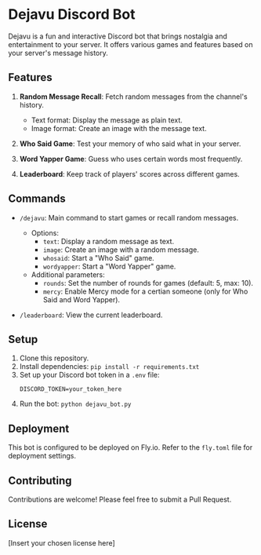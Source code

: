 # Dejavu Discord Bot

Dejavu is a fun and interactive Discord bot that brings nostalgia and entertainment to your server. It offers various games and features based on your server's message history.

## Features

1. **Random Message Recall**: Fetch random messages from the channel's history.
   - Text format: Display the message as plain text.
   - Image format: Create an image with the message text.

2. **Who Said Game**: Test your memory of who said what in your server.

3. **Word Yapper Game**: Guess who uses certain words most frequently.

4. **Leaderboard**: Keep track of players' scores across different games.

## Commands

- `/dejavu`: Main command to start games or recall random messages.
  - Options:
    - `text`: Display a random message as text.
    - `image`: Create an image with a random message.
    - `whosaid`: Start a "Who Said" game.
    - `wordyapper`: Start a "Word Yapper" game.
  - Additional parameters:
    - `rounds`: Set the number of rounds for games (default: 5, max: 10).
    - `mercy`: Enable Mercy mode for a certian someone (only for Who Said and Word Yapper).

- `/leaderboard`: View the current leaderboard.

## Setup

1. Clone this repository.
2. Install dependencies: `pip install -r requirements.txt`
3. Set up your Discord bot token in a `.env` file:
   ```
   DISCORD_TOKEN=your_token_here
   ```
4. Run the bot: `python dejavu_bot.py`

## Deployment

This bot is configured to be deployed on Fly.io. Refer to the `fly.toml` file for deployment settings.

## Contributing

Contributions are welcome! Please feel free to submit a Pull Request.

## License

[Insert your chosen license here]
